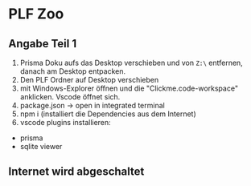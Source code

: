 # PLF Zoo

## Angabe Teil 1

1. Prisma Doku aufs das Desktop verschieben und von `Z:\` entfernen, danach am Desktop entpacken.
2. Den PLF Ordner auf Desktop verschieben
3. mit Windows-Explorer öffnen und die "Clickme.code-workspace" anklicken. Vscode öffnet sich.
4. package.json -> open in integrated terminal
5. npm i (installiert die Dependencies aus dem Internet)
6. vscode plugins installieren:

- prisma
- sqlite viewer

## Internet wird abgeschaltet